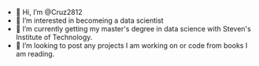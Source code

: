 - 👋 Hi, I’m @Cruz2812
- 👀 I’m interested in becomeing a data scientist
- 🌱 I’m currently getting my master's degree in data science with Steven's Institute of Technology.
- 💞️ I’m looking to post any projects I am working on or code from books I am reading.
